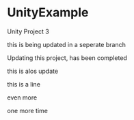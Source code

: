 # UnityExample
Unity Project 3

this is being updated in a seperate branch 

Updating this project, has been completed 

this is alos update

this is a line 

even more 

one more time 